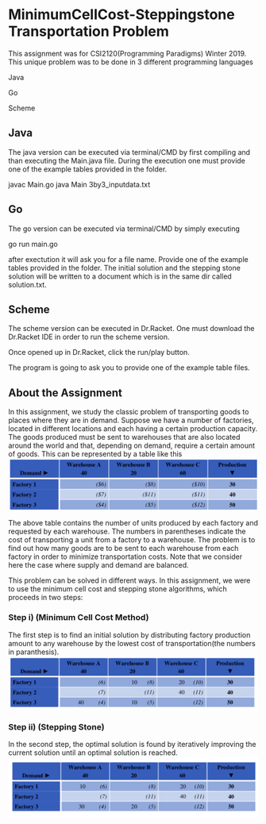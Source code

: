 # MinimumCellCost-Steppingstone Transportation Problem
This assignment was for CSI2120(Programming Paradigms) Winter 2019. This unique problem was to be done in 3 different programming languages

Java

Go

Scheme

## Java
The java version can be executed via terminal/CMD by first compiling and than executing the Main.java file. During the execution one must provide one of the example tables provided in the folder.

javac Main.go
java Main 3by3_inputdata.txt

## Go 
The go version can be executed via terminal/CMD by simply executing

go run main.go

after exectution it will ask you for a file name. Provide one of the example tables provided in the folder. The initial solution and the stepping stone solution will be written to a document which is in the same dir called solution.txt.  

## Scheme

The scheme version can be executed in Dr.Racket. One must download the Dr.Racket IDE in order to run the scheme version.

Once opened up in Dr.Racket, click the run/play button.

The program is going to ask you to provide one of the example table files.



## About the Assignment

In this assignment, we study the classic problem of transporting goods to places where they are in demand. Suppose we have a number of factories, located in different locations and each having a certain production capacity. The goods produced must be sent to warehouses that are also located around the world and that, depending on demand, require a certain amount of goods. This can be represented by a table like this 
![](pics/step1.png)

The above table contains the number of units produced by each factory and requested by each warehouse. The numbers in parentheses indicate the cost of transporting a unit from a factory to a warehouse. The problem is to find out how many goods are to be sent to each warehouse from each factory in order to minimize transportation costs. Note that we consider here the case where supply and demand are balanced.

This problem can be solved in different ways. In this assignment, we were to use the minimum cell cost and stepping stone algorithms, which proceeds in two steps: 

### Step i) (Minimum Cell Cost Method)

  The first step is to find an initial solution by distributing factory production amount to any warehouse by the lowest cost   of transportation(the numbers in paranthesis).  
  ![](pics/step2.png)


### Step ii) (Stepping Stone)
  In the second step, the optimal solution is found by iteratively improving the current solution until an optimal solution     is reached.
  ![](pics/step3.png)
